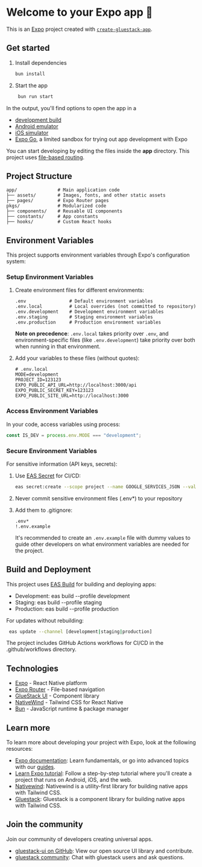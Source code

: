 # Welcome to your Expo app 👋

This is an [Expo](https://expo.dev) project created with [`create-gluestack-app`](https://www.npmjs.com/package/create-gluestack).

## Get started

1. Install dependencies

   ```bash
   bun install
   ```

2. Start the app

   ```bash
    bun run start
   ```

In the output, you'll find options to open the app in a

- [development build](https://docs.expo.dev/develop/development-builds/introduction/)
- [Android emulator](https://docs.expo.dev/workflow/android-studio-emulator/)
- [iOS simulator](https://docs.expo.dev/workflow/ios-simulator/)
- [Expo Go](https://expo.dev/go), a limited sandbox for trying out app development with Expo

You can start developing by editing the files inside the **app** directory. This project uses [file-based routing](https://docs.expo.dev/router/introduction).

## Project Structure

```
app/               # Main application code
├── assets/        # Images, fonts, and other static assets
├── pages/         # Expo Router pages
pkgs/              # Modularized code
├── components/    # Reusable UI components
├── constants/     # App constants
├── hooks/         # Custom React hooks
```

## Environment Variables

This project supports environment variables through Expo's configuration system:
### Setup Environment Variables

1. Create environment files for different environments:

   ```
   .env                # Default environment variables
   .env.local          # Local overrides (not committed to repository)
   .env.development    # Development environment variables
   .env.staging        # Staging environment variables
   .env.production     # Production environment variables
   ```

   **Note on precedence**: `.env.local` takes priority over `.env`, and environment-specific files (like `.env.development`) take priority over both when running in that environment.

2. Add your variables to these files (without quotes):

   ```
   # .env.local
   MODE=development
   PROJECT_ID=123123
   EXPO_PUBLIC_API_URL=http://localhost:3000/api
   EXPO_PUBLIC_SECRET_KEY=123123
   EXPO_PUBLIC_SITE_URL=http://localhost:3000
   ```

### Access Environment Variables

In your code, access variables using process:

```javascript
const IS_DEV = process.env.MODE === "development";
```

### Secure Environment Variables

For sensitive information (API keys, secrets):

1. Use [EAS Secret](https://docs.expo.dev/build-reference/variables/) for CI/CD:

   ```bash
   eas secret:create --scope project --name GOOGLE_SERVICES_JSON --value YOUR_GOOGLE_SERVICES_JSON
   ```

2. Never commit sensitive environment files (.env*) to your repository
3. Add them to .gitignore:

   ```
   .env*
   !.env.example
   ```

   It's recommended to create an `.env.example` file with dummy values to guide other developers on what environment variables are needed for the project.

## Build and Deployment

This project uses [EAS Build](https://docs.expo.dev/build/introduction/) for building and deploying apps:

- Development: eas build --profile development
- Staging: eas build --profile staging
- Production: eas build --profile production

For updates without rebuilding:

```bash
 eas update --channel [development|staging|production]
```

The project includes GitHub Actions workflows for CI/CD in the .github/workflows directory.

## Technologies

- [Expo](https://expo.dev/) - React Native platform
- [Expo Router](https://docs.expo.dev/router/introduction/) - File-based navigation
- [GlueStack UI](https://gluestack.io/) - Component library
- [NativeWind](https://www.nativewind.dev/) - Tailwind CSS for React Native
- [Bun](https://bun.sh/) - JavaScript runtime & package manager

## Learn more

To learn more about developing your project with Expo, look at the following resources:

- [Expo documentation](https://docs.expo.dev/): Learn fundamentals, or go into advanced topics with our [guides](https://docs.expo.dev/guides).
- [Learn Expo tutorial](https://docs.expo.dev/tutorial/introduction/): Follow a step-by-step tutorial where you'll create a project that runs on Android, iOS, and the web.
- [Nativewind](https://www.nativewind.dev/): Nativewind is a utility-first library for building native apps with Tailwind CSS.
- [Gluestack](https://gluestack.io/): Gluestack is a component library for building native apps with Tailwind CSS.

## Join the community

Join our community of developers creating universal apps.

- [gluestack-ui on GitHub](https://github.com/gluestack/gluestack-ui): View our open source UI library and contribute.
- [gluestack community](https://discord.com/channels/1050761204852858900/1336392784168484914): Chat with gluestack users and ask questions.
